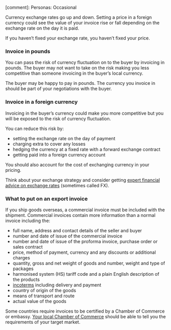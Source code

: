 [comment]: Personas: Occasional

Currency exchange rates go up and down. Setting a price in a foreign currency could see the value of your invoice rise or fall depending on the exchange rate on the day it is paid.

If you haven&rsquo;t fixed your exchange rate, you haven&rsquo;t fixed your price.

### Invoice in pounds

You can pass the risk of currency fluctuation on to the buyer by invoicing in pounds. The buyer may not want to take on the risk making you less competitive than someone invoicing in the buyer&rsquo;s local currency.

The buyer may be happy to pay in pounds. The currency you invoice in should be part of your negotiations with the buyer.

### Invoice in a foreign currency

Invoicing in the buyer&rsquo;s currency could make you more competitive but you will be exposed to the risk of currency fluctuation.

You can reduce this risk by:

- setting the exchange rate on the day of payment
- charging extra to cover any losses
- hedging the currency at a fixed rate with a forward exchange contract
- getting paid into a foreign currency account

You should also account for the cost of exchanging currency in your pricing.

Think about your exchange strategy and consider getting [expert financial advice on exchange rates](https://www.fxcompared.com/partners/ukef "FX Compared") (sometimes called FX).

### What to put on an export invoice

If you ship goods overseas, a commercial invoice must be included with the shipment. Commercial invoices contain more information than a normal invoice including the:

- full name, address and contact details of the seller and buyer
- number and date of issue of the commercial invoice
- number and date of issue of the proforma invoice, purchase order or sales contract
- price, method of payment, currency and any discounts or additional charges
- quantity, gross and net weight of goods and number, weight and type of packages
- harmonised system (HS) tariff code and a plain English description of the products
- [incoterms](/operations-and-compliance/use-incoterms-in-contracts "Use incoterms in contracts") including delivery and payment
- country of origin of the goods
- means of transport and route
- actual value of the goods

Some countries require invoices to be certified by a Chamber of Commerce or embassy. [Your local Chamber of Commerce](http://www.britishchambers.org.uk/find-your-chamber/ "British Chambers of Commerce - Your Local Chamber") should be able to tell you the requirements of your target market.
